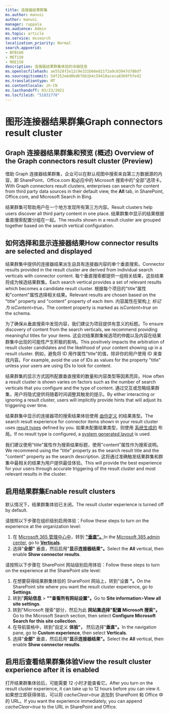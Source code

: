 ```yaml
---
title: 连接器结果群集
ms.author: manusi
author: manusi
manager: ruppala
ms.audience: Admin
ms.topic: article
ms.service: mssearch
localization_priority: Normal
search.appverid:
- BFB160
- MET150
- MOE150
description: 连接器结果群集体验的详细信息
ms.openlocfilehash: ae5528f2e12c9e331b66e821f2a9c03947d788df
ms.sourcegitcommit: 5df252e6d0bd67bb1b4c59418aceca8369f5fe42
ms.translationtype: MT
ms.contentlocale: zh-CN
ms.lasthandoff: 03/23/2021
ms.locfileid: "51031770"
---
```

# <a name="graph-connectors-result-cluster"></a><span data-ttu-id="96424-103">图形连接器结果群集</span><span class="sxs-lookup"><span data-stu-id="96424-103">Graph connectors result cluster</span></span>

## <a name="overview-of-the-graph-connectors-result-cluster-preview"></a><span data-ttu-id="96424-104">Graph 连接器结果群集和预览 (概述) </span><span class="sxs-lookup"><span data-stu-id="96424-104">Overview of the Graph connectors result cluster (Preview)</span></span>  

<span data-ttu-id="96424-105">借助 Graph 连接器结果群集，企业可以在默认视图中搜索来自第三方数据源的内容，即 SharePoint、Office.com 和必应中的 Microsoft 搜索中的"全部"选项卡。 </span><span class="sxs-lookup"><span data-stu-id="96424-105">With Graph connectors result clusters, enterprises can search for content from third party data sources in their default view, the **All** tab, in SharePoint, Office.com, and Microsoft Search in Bing.</span></span>

<span data-ttu-id="96424-106">结果群集可帮助用户在一个地方发现所有第三方内容。</span><span class="sxs-lookup"><span data-stu-id="96424-106">Result clusters help users discover all third party content in one place.</span></span> <span data-ttu-id="96424-107">结果群集中显示的结果根据垂直搜索配置分组在一起。</span><span class="sxs-lookup"><span data-stu-id="96424-107">The results shown in a result cluster are grouped together based on the search vertical configuration.</span></span>

## <a name="how-connector-results-are-selected-and-displayed"></a><span data-ttu-id="96424-108">如何选择和显示连接器结果</span><span class="sxs-lookup"><span data-stu-id="96424-108">How connector results are selected and displayed</span></span>

<span data-ttu-id="96424-109">结果群集中提供的连接器结果派生自具有连接器内容的单个垂直搜索。</span><span class="sxs-lookup"><span data-stu-id="96424-109">Connector results provided in the result cluster are derived from individual search verticals with connector content.</span></span> <span data-ttu-id="96424-110">每个垂直搜索都提供一组相关结果，这些结果将成为候选结果群集。</span><span class="sxs-lookup"><span data-stu-id="96424-110">Each search vertical provides a set of relevant results which becomes a candidate result cluster.</span></span> <span data-ttu-id="96424-111">根据每个项目的"title"属性和"content"属性选择相关结果。</span><span class="sxs-lookup"><span data-stu-id="96424-111">Relevant results are chosen based on the "title" property and "content" property of each item.</span></span> <span data-ttu-id="96424-112">内容属性在架构上 *标记为 isContent=true。*</span><span class="sxs-lookup"><span data-stu-id="96424-112">The content property is marked as *isContent=true* on the schema.</span></span>

<span data-ttu-id="96424-113">为了确保从垂直搜索中发现内容，我们建议为项目提供有意义的标题。</span><span class="sxs-lookup"><span data-stu-id="96424-113">To ensure discovery of content from the search verticals, we recommend providing meaningful titles for your items.</span></span> <span data-ttu-id="96424-114">这会对结果群集候选项的仲裁以及内容在结果群集中出现的可能性产生积极的影响。</span><span class="sxs-lookup"><span data-stu-id="96424-114">This positively impacts the arbitration of result cluster candidates and the likelihood of your content showing up in a result cluster.</span></span> <span data-ttu-id="96424-115">例如，避免将 ID 用作属性"title"的值，除非你的用户使用 ID 来查找内容。</span><span class="sxs-lookup"><span data-stu-id="96424-115">For example, avoid the use of IDs as values for the property "title" unless your users are using IDs to look for content.</span></span>

<span data-ttu-id="96424-116">结果群集的显示方式因所配置垂直搜索的数量和内容类型等因素而异。</span><span class="sxs-lookup"><span data-stu-id="96424-116">How often a result cluster is shown varies on factors such as the number of search verticals that you configure and the type of content.</span></span> <span data-ttu-id="96424-117">通过交互或忽略结果群集，用户将隐式提供将随着时间调整其触发的提示。</span><span class="sxs-lookup"><span data-stu-id="96424-117">By either interacting or ignoring a result cluster, users will implicitly provide hints that will adjust its triggering over time.</span></span>

<span data-ttu-id="96424-118">结果群集中显示的连接器项的搜索结果体验使用 [由你定义](./customize-search-page.md#create-your-own-result-type) 的结果类型。</span><span class="sxs-lookup"><span data-stu-id="96424-118">The search result experience for connector items shown in your result cluster uses [result types](./customize-search-page.md#create-your-own-result-type) defined by you.</span></span> <span data-ttu-id="96424-119">如果未配置结果类型，则使用 [系统生成的](./customize-search-page.md#default-search-result-layout) 布局。</span><span class="sxs-lookup"><span data-stu-id="96424-119">If no result type is configured, a [system generated layout](./customize-search-page.md#default-search-result-layout) is used.</span></span> 

<span data-ttu-id="96424-120">我们建议使用"title"属性作为搜索结果标题，使用"content"属性作为搜索说明。</span><span class="sxs-lookup"><span data-stu-id="96424-120">We recommend using the “title” property as the search result title and the "content" property as the search description.</span></span> <span data-ttu-id="96424-121">这将通过准确触发结果群集和群集中最相关的结果为用户提供最佳体验。</span><span class="sxs-lookup"><span data-stu-id="96424-121">This will provide the best experience for your users through accurate triggering of the result cluster and most relevant results in the cluster.</span></span> 

## <a name="enable-result-clusters"></a><span data-ttu-id="96424-122">启用结果群集</span><span class="sxs-lookup"><span data-stu-id="96424-122">Enable result clusters</span></span>
  
<span data-ttu-id="96424-123">默认情况下，结果群集体验已关闭。</span><span class="sxs-lookup"><span data-stu-id="96424-123">The result cluster experience is turned off by default.</span></span>  

<span data-ttu-id="96424-124">请按照以下步骤在组织级别启用体验：</span><span class="sxs-lookup"><span data-stu-id="96424-124">Follow these steps to turn on the experience at the organization level:</span></span>

1. <span data-ttu-id="96424-125">在 [Microsoft 365 管理中心中](https://admin.microsoft.com)，转到 [**"垂直"。**](https://admin.microsoft.com/Adminportal/Home#/MicrosoftSearch/verticals)</span><span class="sxs-lookup"><span data-stu-id="96424-125">In the [Microsoft 365 admin center](https://admin.microsoft.com), go to [**Verticals**](https://admin.microsoft.com/Adminportal/Home#/MicrosoftSearch/verticals).</span></span>
2. <span data-ttu-id="96424-126">选择"**全部"** 垂直，然后启用"**显示连接器结果"。**</span><span class="sxs-lookup"><span data-stu-id="96424-126">Select  the **All** vertical, then enable **Show connector results**.</span></span> 


<span data-ttu-id="96424-127">请按照以下步骤在 SharePoint 网站级别启用体验：</span><span class="sxs-lookup"><span data-stu-id="96424-127">Follow these steps to turn on the experience at the SharePoint site level:</span></span>

1. <span data-ttu-id="96424-128">在想要获得结果群集体验的 SharePoint 网站上，转到"设置 **"。**</span><span class="sxs-lookup"><span data-stu-id="96424-128">On the SharePoint site where you want the result cluster experience, go to **Settings**.</span></span>
2. <span data-ttu-id="96424-129">转到"**网站信息** > **""查看所有网站设置"。**</span><span class="sxs-lookup"><span data-stu-id="96424-129">Go to **Site information**>**View all site settings**.</span></span>
3. <span data-ttu-id="96424-130">转到"Microsoft 搜索"部分，然后为此 **网站集选择"配置 Microsoft 搜索"。**</span><span class="sxs-lookup"><span data-stu-id="96424-130">Go to the Microsoft Search section, then select **Configure Microsoft Search for this site collection**.</span></span>
4. <span data-ttu-id="96424-131">在导航窗格中，转到"自定义 **体验"，** 然后选择"**垂直"。**</span><span class="sxs-lookup"><span data-stu-id="96424-131">In the navigation pane, go to **Custom experience**, then select **Verticals**.</span></span>
5. <span data-ttu-id="96424-132">选择"**全部"** 垂直，然后启用"**显示连接器结果"。**</span><span class="sxs-lookup"><span data-stu-id="96424-132">Select the **All** vertical, then enable **Show connector results**.</span></span>

## <a name="view-the-result-cluster-experience-after-it-is-enabled"></a><span data-ttu-id="96424-133">启用后查看结果群集体验</span><span class="sxs-lookup"><span data-stu-id="96424-133">View the result cluster experience after it is enabled</span></span>

<span data-ttu-id="96424-134">打开结果群集体验后，可能需要 12 小时才能查看它。</span><span class="sxs-lookup"><span data-stu-id="96424-134">After you turn on the result cluster experience, it can take up to 12 hours before you can view it.</span></span> <span data-ttu-id="96424-135">如果想立即获得体验，可以将 *cacheClear=true* 追加到 SharePoint 和 Office 中的 URL。</span><span class="sxs-lookup"><span data-stu-id="96424-135">If you want the experience immediately, you can append *cacheClear=true* to the URL in SharePoint and Office.</span></span>
